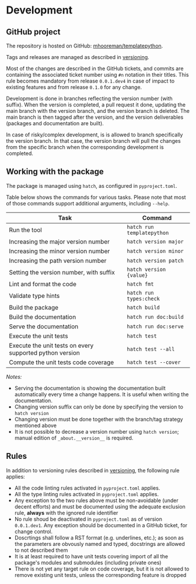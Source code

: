 # Development

## GitHub project

The repository is hosted on GitHub:
[mhooreman/templatepython](https://github.com/mhooreman/templatepython).

Tags and releases are managed as described in [versioning](versioning.md).

Most of the changes are described in the GitHub tickets, and commits are
containing the associated ticket number using `#n` notation in their titles.
This rule becomes mandatory from release `0.0.1.dev4` in case of impact to
existing features and from release `0.1.0` for any change.

Development is done in branches reflecting the version number (with suffix).
When the version is completed, a pull request it done, updating the main branch
with the version branch, and the version branch is deleted. The main branch is
then tagged after the version, and the version deliverables (packages and
documentation are built).

In case of risky/complex development, is is allowed to branch specifically the
version branch. In that case, the version branch will pull the changes from the
specific branch when the corresponding development is completed.

## Working with the package

The package is managed using `hatch`, as configured in `pyproject.toml`.

Table below shows the commands for various tasks. Please note that most of
those commands support additional arguments, including `--help`.

| Task | Command |
|------|---------|
| Run the tool | `hatch run templatepython` |
| Increasing the major version number | `hatch version major` |
| Increasing the minor version number | `hatch version minor` |
| Increasing the path version number | `hatch version patch` |
| Setting the version number, with suffix | `hatch version {value}` |
| Lint and format the code | `hatch fmt` |
| Validate type hints | `hatch run types:check` |
| Build the package | `hatch build` |
| Build the documentation | `hatch run doc:build` |
| Serve the documentation | `hatch run doc:serve` |
| Execute the unit tests | `hatch test` |
| Execute the unit tests on every supported python version | `hatch test --all` |
| Compute the unit tests code coverage | `hatch test --cover` |

*Notes:*

- Serving the documentation is showing the documentation built automatically
  every time a change happens. It is useful when writing the documentation.
- Changing version suffix can only be done by specifying the version to
  `hatch version`
- Changing version must be done together with the branch/tag strategy mentioned
  above
- It is not possible to decrease a version number using `hatch version`; manual
  edition of `_about.__version__` is required.

## Rules

In addition to versioning rules described in [versioning](versioning.md), the
following rule applies:

- All the code linting rules activated in `pyproject.toml` applies.
- All the type linting rules activated in `pyproject.toml` applies.
- Any exception to the two rules above must be non-avoidable (under decent
  efforts) and must be documented using the adequate exclusion rule, **always**
  with the ignored rule identifier
- No rule shoud be deactivated in `pyproject.toml` as of version `0.0.1.dev1`.
  Any exception should be documented in a GitHub ticket, for change control.
- Doscrtings shall follow a RST format (e.g. underlines, etc.); as soon as the
  parameters are obvously named and typed, docstrings are allowed to not
  described them
- It is at least required to have unit tests covering import of all the
  package's modules and submodules (including private ones)
- There is not yet any target rule on code coverage, but it is not allowed to
  remove existing unit tests, unless the corresponding feature is dropped
